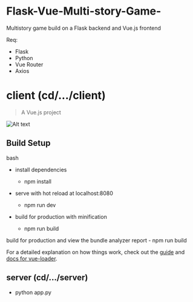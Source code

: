 # Flask-Vue-Multi-story-Game-
Multistory game build on a Flask backend and Vue.js frontend

Req:

  - Flask
  - Python
  - Vue Router
  - Axios

  # client (cd/.../client)

  > A Vue.js project


![Alt text](https://preview.ibb.co/hBdoxe/Screen_Shot_2018_08_17_at_18_17_53.png)

  ## Build Setup

  bash
  - install dependencies
      - npm install

  - serve with hot reload at localhost:8080
      - npm run dev

  - build for production with minification
      - npm run build

  build for production and view the bundle analyzer report
      - npm run build

  For a detailed explanation on how things work, check out the [guide](http://vuejs-templates.github.io/webpack/) and [docs for vue-loader](http://vuejs.github.io/vue-loader).


  ## server (cd/.../server)

  - python app.py
 
